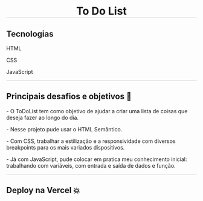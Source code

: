 <h1 align="center" style="border-bottom:1px solid #CCC;"> To Do List </h1>
<div style="border-bottom:1px solid #CCC;">
<h2>Tecnologias</h2>
<p>HTML</p>
<p>CSS</p>
<p>JavaScript</p>
</div>
<div style="border-bottom:1px solid #CCC;">
<h2>Principais desafios e objetivos 😬</h2>
<p>- O ToDoList tem como objetivo de ajudar a criar uma lista de coisas que deseja fazer ao longo do dia.</p>
<p>- Nesse projeto pude usar o HTML Semântico.</p>
<p>- Com CSS, trabalhar a estilização e a responsividade com diversos breakpoints para os mais variados dispositivos.</p>
<p>- Já com JavaScript, pude colocar em pratica meu conhecimento inicial: trabalhando com variáveis, com entrada e saída de dados e função.</p>
</div>
<h2>Deploy na Vercel 💥</h2>
